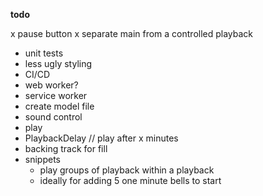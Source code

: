 **todo**

x pause button
x separate main from a controlled playback

- unit tests
- less ugly styling
- CI/CD
- web worker?
- service worker
- create model file
- sound control
- play
- PlaybackDelay // play after x minutes
- backing track for fill
- snippets
  - play groups of playback within a playback
  - ideally for adding 5 one minute bells to start
